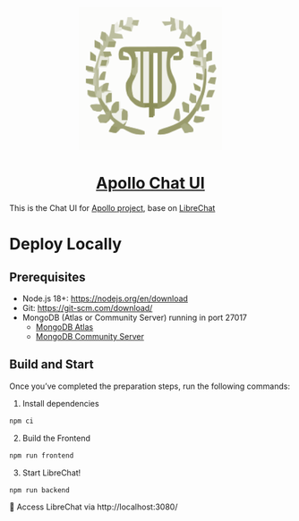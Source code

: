 <p align="center">
  <a href="https://github.com/FreedomIntelligence/Apollo?tab=Apache-2.0-1-ov-file">
    <img src="client/public/assets/logo.svg" height="256">
  </a>
  <h1 align="center">
    <a href="https://github.com/FreedomIntelligence/Apollo?tab=Apache-2.0-1-ov-file">Apollo Chat UI</a>
  </h1>
</p>

This is the Chat UI for [Apollo project](https://github.com/FreedomIntelligence/Apollo?tab=Apache-2.0-1-ov-file), base on [LibreChat](https://www.librechat.ai/)

# Deploy Locally

## Prerequisites

- Node.js 18+: https://nodejs.org/en/download
- Git: https://git-scm.com/download/
- MongoDB (Atlas or Community Server) running in port 27017
  - [MongoDB Atlas](https://www.librechat.ai/docs/configuration/mongodb/mongodb_atlas)
  - [MongoDB Community Server](https://www.librechat.ai/docs/configuration/mongodb/mongodb_community)

## Build and Start

Once you’ve completed the preparation steps, run the following commands:

1. Install dependencies

```bash
npm ci
```

2. Build the Frontend

```bash
npm run frontend
```

3. Start LibreChat!

```bash
npm run backend
```

🎉 Access LibreChat via http://localhost:3080/
